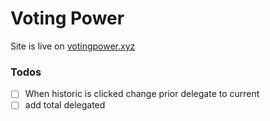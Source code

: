 # Voting Power

Site is live on [votingpower.xyz](https://votingpower.xyz)

### Todos

- [ ] When historic is clicked change prior delegate to current
- [ ] add total delegated
